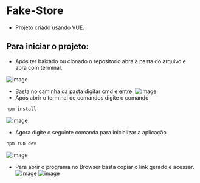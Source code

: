 # Fake-Store

- Projeto criado usando VUE.

## Para iniciar o projeto:

- Após ter baixado ou clonado o repositorio abra a pasta do arquivo e abra com terminal.

 ![image](https://github.com/GabrielRML/Fake-Store/assets/110957178/ede183be-57c6-418f-9dc7-597cad921d00)
- Basta no caminha da pasta digitar cmd e entre.
 ![image](https://github.com/GabrielRML/Fake-Store/assets/110957178/c3d8f530-7884-4832-a756-3a44205f8ccb)
- Após abrir o terminal de comandos digite o comando
```sh
npm install
```
 ![image](https://github.com/GabrielRML/Fake-Store/assets/110957178/020750b9-73c7-496f-9d6d-acacfc4edb0f)
- Agora digite o seguinte comanda para inicializar a aplicação
```sh
npm run dev
```
![image](https://github.com/GabrielRML/Fake-Store/assets/110957178/f876483b-035e-442b-a863-1ff7041b73f8)
- Para abrir o programa no Browser basta copiar o link gerado e acessar.
![image](https://github.com/GabrielRML/Fake-Store/assets/110957178/1cfbb3a5-af00-43d0-a981-7e41e8fce445)
![image](https://github.com/GabrielRML/Fake-Store/assets/110957178/8a1bcb55-c4db-4d42-a32b-6000236b887c)
